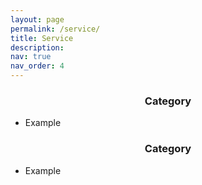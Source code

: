 ```yaml
---
layout: page
permalink: /service/
title: Service
description:
nav: true
nav_order: 4
---
```


<style>
h3 {text-align: center;}
</style>

<h3>Category</h3>

<ul>
  <li>Example</li>
</ul>  

<h3>Category</h3>

<ul>
  <li>Example</li>
</ul>